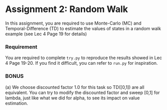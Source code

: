 

# Assignment 2: Random Walk

In this assignment, you are required to use Monte-Carlo (MC) and Temporal-Difference (TD) to estimate the values of 
states in a random walk example (see Lec 4 Page 19 for details)

### Requirement
You are required to complete ```try.py``` to reproduce the results showed in Lec 4 Page 19-20.
If you find it difficult, you can refer to ```run.py``` for inspiration.

### BONUS
(a) We choose discounted factor 1.0 for this task so TD([0,1]) are all equivalent. 
You can try to modify the discounted factor and sweep [0,1] for lambda, just like what we did for alpha, to see its 
impact on value estimation.
